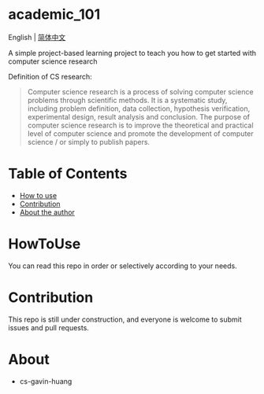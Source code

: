 # academic_101
English | [简体中文](./README-zh.md)

A simple project-based learning project to teach you how to get started with computer science research

Definition of CS research: 
> Computer science research is a process of solving computer science problems through scientific methods. It is a systematic study, including problem definition, data collection, hypothesis verification, experimental design, result analysis and conclusion. The purpose of computer science research is to improve the theoretical and practical level of computer science and promote the development of computer science / or simply to publish papers.

Table of Contents
=================
* [How to use](#HowToUse)
* [Contribution](#Contribution)
* [About the author](#About)

HowToUse
=================
You can read this repo in order or selectively according to your needs.

Contribution
=================
This repo is still under construction, and everyone is welcome to submit issues and pull requests.

About
=================
- cs-gavin-huang